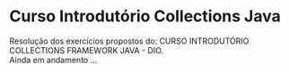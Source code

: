 # Curso Introdutório Collections Java
Resolução dos exercícios propostos do: CURSO INTRODUTÓRIO COLLECTIONS FRAMEWORK JAVA - DIO. <br/>
Ainda em andamento ...
